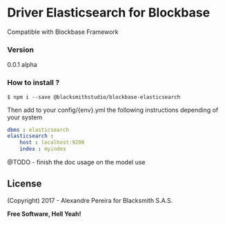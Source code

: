 # Driver Elasticsearch for Blockbase
Compatible with Blockbase Framework

### Version
0.0.1 alpha

### How to install ?
```shell
$ npm i --save @blacksmithstudio/blockbase-elasticsearch
```

Then add to your config/{env}.yml the following instructions depending of your system
```yml
dbms : elasticsearch
elasticsearch :
    host : localhost:9200
    index : myindex
```

@TODO - finish the doc usage on the model use

License
----

(Copyright) 2017 - Alexandre Pereira for Blacksmith S.A.S.


**Free Software, Hell Yeah!**

[Node.js]:https://nodejs.org/en
[NPM]:https://www.npmjs.com
